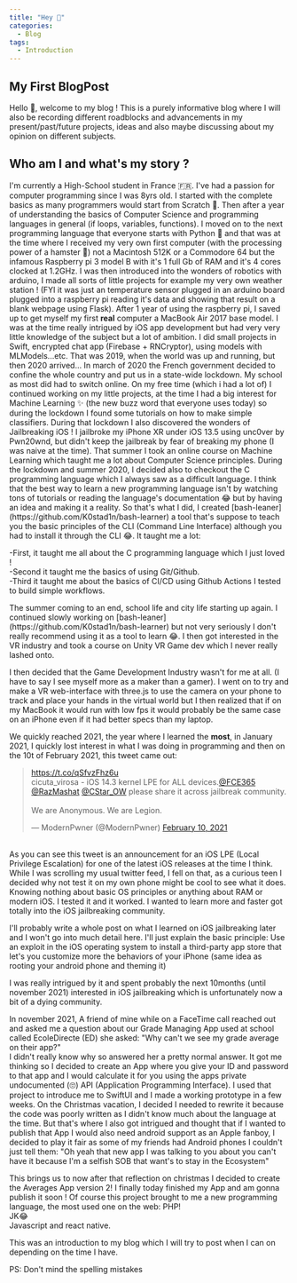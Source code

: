 ```yaml
---
title: "Hey 👋"
categories:
  - Blog
tags:
  - Introduction
---
```


## My First BlogPost

Hello 👋, welcome to my blog ! This is a purely informative blog where I will also be recording different roadblocks and advancements in my present/past/future projects, ideas and also maybe discussing about my opinion on different subjects.
<br>
## Who am I and what's my story ?
<p>I'm currently a High-School student in France 🇫🇷. I've had a passion for computer programming since I was 8yrs old. I started with the complete basics as many programmers would start from Scratch 🤩. Then after a year of understanding the basics of Computer Science and programming languages in general (if loops, variables, functions). I moved on to the next programming language that everyone starts with Python 🐍 and that was at the time where I received my very own first computer (with the processing power of a hamster 🐹) not a Macintosh 512K or a Commodore 64 but the infamous Raspberry pi 3 model B with it's 1 full Gb of RAM and it's 4 cores clocked at 1.2GHz. I was then introduced into the wonders of robotics with arduino, I made all sorts of little projects for example my very own weather station ! (FYI it was just an temperature sensor plugged in an arduino board plugged into a raspberry pi reading it's data and showing that result on a blank webpage using Flask). After 1 year of using the raspberry pi, I saved up to get myself my first <strong>real</strong> computer a MacBook Air 2017 base model. I was at the time really intrigued by iOS app development but had very very little knowledge of the subject but a lot of ambition. I did small projects in Swift, encrypted chat app (Firebase + RNCryptor), using models with MLModels...etc. That was 2019, when the world was up and running, but then 2020 arrived... In march of 2020 the French government decided to confine the whole country and put us in a state-wide lockdown. My school as most did had to switch online. On my free time (which i had a lot of) I continued working on my little projects, at the time I had a big interest for Machine Learning ✨ (the new buzz word that everyone uses today) so during the lockdown I found some tutorials on how to make simple classifiers. During that lockdown I also discovered the wonders of Jailbreaking iOS ! I jailbroke my iPhone XR under iOS 13.5 using unc0ver by Pwn20wnd, but didn't keep the jailbreak by fear of breaking my phone (I was naive at the time). That summer I took an online course on Machine Learning which taught me a lot about Computer Science principles. During the lockdown and summer 2020, I decided also to checkout the C programming language which I always saw as a difficult language. I think that the best way to learn a new programming language isn't by watching tons of tutorials or reading the language's documentation 😂 but by having an idea and making it a reality. So that's what I did, I created [bash-leaner](https://github.com/K0stad1n/bash-learner) a tool that's suppose to teach you the basic principles of the CLI (Command Line Interface) although you had to install it through the CLI 😂. It taught me a lot:<br></p>
-First, it taught me all about the C programming language which I just loved !<br>
-Second it taught me the basics of using Git/Github.<br>
-Third it taught me about the basics of CI/CD using Github Actions I tested to build simple workflows.
<br>
<p>
The summer coming to an end, school life and city life starting up again. I continued slowly working on [bash-leaner](https://github.com/K0stad1n/bash-learner) but not very seriously I don't really recommend using it as a tool to learn 😂. I then got interested in the VR industry and took a course on Unity VR Game dev which I never really lashed onto.</p>
<p>
I then decided that the Game Development Industry wasn't for me at all. (I have to say I see myself more as a maker than a gamer). I went on to try and make a VR web-interface with three.js to use the camera on your phone to track and place your hands in the virtual world but I then realized that if on my MacBook it would run with low fps it would probably be the same case on an iPhone even if it had better specs than my laptop.</p>
<p>We quickly reached 2021, the year where I learned the <strong>most</strong>, in January 2021, I quickly lost interest in what I was doing in programming and then on the 10t of February 2021, this tweet came out: <blockquote class="twitter-tweet"><p lang="en" dir="ltr"><a href="https://t.co/qSfvzFhz6u">https://t.co/qSfvzFhz6u</a><br>cicuta_virosa - iOS 14.3 kernel LPE for ALL devices.<a href="https://twitter.com/FCE365?ref_src=twsrc%5Etfw">@FCE365</a> <a href="https://twitter.com/RazMashat?ref_src=twsrc%5Etfw">@RazMashat</a> <a href="https://twitter.com/CStar_OW?ref_src=twsrc%5Etfw">@CStar_OW</a> please share it across jailbreak community.<br><br>We are Anonymous. We are Legion.</p>&mdash; ModernPwner (@ModernPwner) <a href="https://twitter.com/ModernPwner/status/1359487650663698432?ref_src=twsrc%5Etfw">February 10, 2021</a></blockquote> <script async src="https://platform.twitter.com/widgets.js" charset="utf-8"></script> <br> As you can see this tweet is an announcement for an iOS LPE (Local Privilege Escalation) for one of the latest iOS releases at the time I think. While I was scrolling my usual twitter feed, I fell on that, as a curious teen I decided why not test it on my own phone might be cool to see what it does. Knowing nothing about basic OS principles or anything about RAM or modern iOS. I tested it and it worked. I wanted to learn more and faster got totally into the iOS jailbreaking community. </p>
<p>I'll probably write a whole post on what I learned on iOS jailbreaking later and I won't go into much detail here. I'll just explain the basic principle: Use an exploit in the iOS operating system to install a third-party app store that let's you customize more the behaviors of your iPhone (same idea as rooting your android phone and theming it)</p>
<p>I was really intrigued by it and spent probably the next 10months (until november 2021) interested in iOS jailbreaking which is unfortunately now a bit of a dying community.</p>
<p>In november 2021, A friend of mine while on a FaceTime call reached out and asked me a question about our Grade Managing App used at school called EcoleDirecte (ED) she asked: "Why can't we see my grade average on their app?"<br> I didn't really know why so answered her a pretty normal answer. It got me thinking so I decided to create an App where you give your ID and password to that app and I would calculate it for you using the apps private undocumented (🙄) API (Application Programming Interface). I used that project to introduce me to SwiftUI and I made a working prototype in a few weeks. On the Christmas vacation, I decided I needed to rewrite it because the code was poorly written as I didn't know much about the language at the time. But that's where I also got intrigued and thought that if I wanted to publish that App I would also need android support as an Apple fanboy, I decided to play it fair as some of my friends had Android phones I couldn't just tell them: "Oh yeah that new app I was talking to you about you can't have it because I'm a selfish SOB that want's to stay in the Ecosystem"</p>
<p>This brings us to now after that reflection on christmas I decided to create the Averages App version 2! I finally today finished my App and am gonna publish it soon ! Of course this project brought to me a new programming language, the most used one on the web: PHP!<br>JK😂<br>Javascript and react native.
</p>
<p>This was an introduction to my blog which I will try to post when I can on depending on the time I have.</p>

<p>PS: Don't mind the spelling mistakes</p>

 
